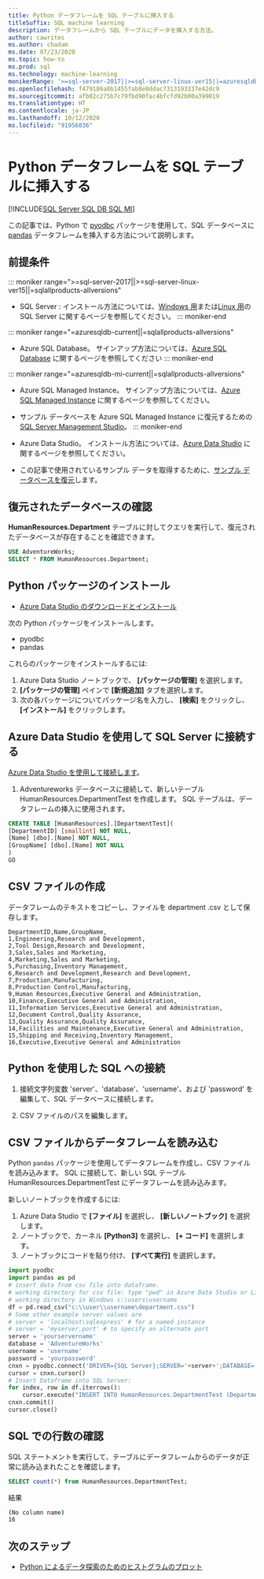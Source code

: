 ```yaml
---
title: Python データフレームを SQL テーブルに挿入する
titleSuffix: SQL machine learning
description: データフレームから SQL テーブルにデータを挿入する方法。
author: cawrites
ms.author: chadam
ms.date: 07/23/2020
ms.topic: how-to
ms.prod: sql
ms.technology: machine-learning
monikerRange: '>=sql-server-2017||>=sql-server-linux-ver15||=azuresqldb-mi-current||=azuresqldb-current||=sqlallproducts-allversions'
ms.openlocfilehash: f479186a8b1455fab8e8ddac7313193337e42dc9
ms.sourcegitcommit: afb02c275b7c79fbd90fac4bfcfd92b00a399019
ms.translationtype: HT
ms.contentlocale: ja-JP
ms.lasthandoff: 10/12/2020
ms.locfileid: "91956836"
---
```

# <a name="insert-python-dataframe-into-sql-table"></a>Python データフレームを SQL テーブルに挿入する
[!INCLUDE[SQL Server SQL DB SQL MI](../../includes/applies-to-version/sql-asdb-asdbmi.md)]

この記事では、Python で [pyodbc](../../connect/python/pyodbc/python-sql-driver-pyodbc.md) パッケージを使用して、SQL データベースに [pandas](https://pandas.pydata.org/) データフレームを挿入する方法について説明します。

## <a name="prerequisites"></a>前提条件

::: moniker range=">=sql-server-2017||>=sql-server-linux-ver15||=sqlallproducts-allversions"
* SQL Server : インストール方法については、[Windows 用](../../database-engine/install-windows/install-sql-server.md)または[Linux 用](../../linux/sql-server-linux-overview.md)の SQL Server に関するページを参照してください。
::: moniker-end

::: moniker range="=azuresqldb-current||=sqlallproducts-allversions"
* Azure SQL Database。 サインアップ方法については、[Azure SQL Database](/azure/sql-database/sql-database-get-started-portal) に関するページを参照してください
::: moniker-end

::: moniker range="=azuresqldb-mi-current||=sqlallproducts-allversions"
* Azure SQL Managed Instance。 サインアップ方法については、[Azure SQL Managed Instance](/azure/azure-sql/managed-instance/instance-create-quickstart) に関するページを参照してください。

* サンプル データベースを Azure SQL Managed Instance に復元するための [SQL Server Management Studio](../../ssms/download-sql-server-management-studio-ssms.md)。
::: moniker-end

* Azure Data Studio。 インストール方法については、[Azure Data Studio](../../azure-data-studio/what-is.md) に関するページを参照してください。

* この記事で使用されているサンプル データを取得するために、[サンプル データベースを復元](../../samples/adventureworks-install-configure.md)します。

## <a name="verify-restored-database"></a>復元されたデータベースの確認

**HumanResources.Department** テーブルに対してクエリを実行して、復元されたデータベースが存在することを確認できます。

```sql
USE AdventureWorks;
SELECT * FROM HumanResources.Department;
```

## <a name="install-python-packages"></a>Python パッケージのインストール

* [Azure Data Studio のダウンロードとインストール](../../azure-data-studio/download-azure-data-studio.md)

次の Python パッケージをインストールします。
  * pyodbc
  * pandas

  これらのパッケージをインストールするには:

  1. Azure Data Studio ノートブックで、 **[パッケージの管理]** を選択します。
  2. **[パッケージの管理]** ペインで **[新規追加]** タブを選択します。
  3. 次の各パッケージについてパッケージ名を入力し、 **[検索]** をクリックし、 **[インストール]** をクリックします。

## <a name="connect-to-sql-server-using-azure-data-studio"></a>Azure Data Studio を使用して SQL Server に接続する

[Azure Data Studio を使用して接続します](../../azure-data-studio/quickstart-sql-server.md)。

1. Adventureworks データベースに接続して、新しいテーブル HumanResources.DepartmentTest を作成します。 SQL テーブルは、データフレームの挿入に使用されます。

```sql
CREATE TABLE [HumanResources].[DepartmentTest](
[DepartmentID] [smallint] NOT NULL,
[Name] [dbo].[Name] NOT NULL,
[GroupName] [dbo].[Name] NOT NULL
)
GO
```

## <a name="create-csv-file"></a>CSV ファイルの作成

データフレームのテキストをコピーし、ファイルを department .csv として保存します。

```text
DepartmentID,Name,GroupName,
1,Engineering,Research and Development,
2,Tool Design,Research and Development,
3,Sales,Sales and Marketing,
4,Marketing,Sales and Marketing,
5,Purchasing,Inventory Management,
6,Research and Development,Research and Development,
7,Production,Manufacturing,
8,Production Control,Manufacturing,
9,Human Resources,Executive General and Administration,
10,Finance,Executive General and Administration,
11,Information Services,Executive General and Administration,
12,Document Control,Quality Assurance,
13,Quality Assurance,Quality Assurance,
14,Facilities and Maintenance,Executive General and Administration,
15,Shipping and Receiving,Inventory Management,
16,Executive,Executive General and Administration
```

## <a name="connect-to-sql-using-python"></a>Python を使用した SQL への接続

1. 接続文字列変数 'server'、'database'、'username'、および 'password' を編集して、SQL データベースに接続します。

2. CSV ファイルのパスを編集します。

## <a name="load-dataframe-from-csv-file"></a>CSV ファイルからデータフレームを読み込む

Python `pandas` パッケージを使用してデータフレームを作成し、CSV ファイルを読み込みます。 SQL に接続して、新しい SQL テーブル HumanResources.DepartmentTest にデータフレームを読み込みます。

新しいノートブックを作成するには:

1. Azure Data Studio で **[ファイル]** を選択し、 **[新しいノートブック]** を選択します。
2. ノートブックで、カーネル **[Python3]** を選択し、 **[+ コード]** を選択します。
3. ノートブックにコードを貼り付け、 **[すべて実行]** を選択します。

 ```Python
import pyodbc
import pandas as pd
# insert data from csv file into dataframe.
# working directory for csv file: type "pwd" in Azure Data Studio or Linux
# working directory in Windows c:\users\username
df = pd.read_csv("c:\\user\\username\department.csv")
# Some other example server values are
# server = 'localhost\sqlexpress' # for a named instance
# server = 'myserver,port' # to specify an alternate port
server = 'yourservername' 
database = 'AdventureWorks' 
username = 'username' 
password = 'yourpassword' 
cnxn = pyodbc.connect('DRIVER={SQL Server};SERVER='+server+';DATABASE='+database+';UID='+username+';PWD='+ password)
cursor = cnxn.cursor()
# Insert Dataframe into SQL Server:
for index, row in df.iterrows():
     cursor.execute("INSERT INTO HumanResources.DepartmentTest (DepartmentID,Name,GroupName) values(?,?,?)", row.DepartmentID, row.Name, row.GroupName)
cnxn.commit()
cursor.close()
```

## <a name="confirm-row-count-in-sql"></a>SQL での行数の確認

SQL ステートメントを実行して、テーブルにデータフレームからのデータが正常に読み込まれたことを確認します。

```sql
SELECT count(*) from HumanResources.DepartmentTest;
```

結果

```bash
(No column name)
16
```

## <a name="next-steps"></a>次のステップ

+ [Python によるデータ探索のためのヒストグラムのプロット](../data-exploration/python-plot-histogram.md)